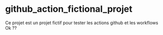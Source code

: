 # github_action_fictional_projet
Ce projet est un projet fictif pour tester les actions github et les workflows
Ok ??
